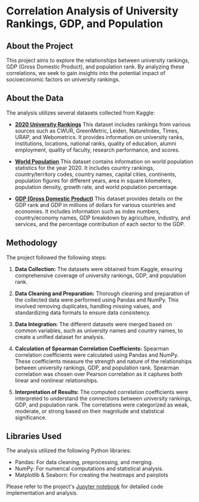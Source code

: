 # Correlation Analysis of University Rankings, GDP, and Population

## About the Project
This project aims to explore the relationships between university rankings, GDP (Gross Domestic Product), and population rank. By analyzing these correlations, we seek to gain insights into the potential impact of socioeconomic factors on university rankings.

## About the Data
The analysis utilizes several datasets collected from Kaggle:

- [**2020 University Rankings**](https://www.kaggle.com/datasets/erfansobhaei/ultimate-university-ranking) This dataset includes rankings from various sources such as CWUR, GreenMetric, Leiden, NatureIndex, Times, URAP, and Webometrics. It provides information on university ranks, institutions, locations, national ranks, quality of education, alumni employment, quality of faculty, research performance, and scores.

- [**World Population**](https://www.kaggle.com/datasets/iamsouravbanerjee/world-population-dataset) This dataset contains information on world population statistics for the year 2020. It includes country rankings, country/territory codes, country names, capital cities, continents, population figures for different years, area in square kilometers, population density, growth rate, and world population percentage.

- [**GDP (Gross Domestic Product)**](https://www.kaggle.com/datasets/rajkumarpandey02/list-of-countries-by-gdp-sector-composition) This dataset provides details on the GDP rank and GDP in millions of dollars for various countries and economies. It includes information such as index numbers, country/economy names, GDP breakdown by agriculture, industry, and services, and the percentage contribution of each sector to the GDP.

## Methodology
The project followed the following steps:

1. **Data Collection:** The datasets were obtained from Kaggle, ensuring comprehensive coverage of university rankings, GDP, and population rank.

2. **Data Cleaning and Preparation:** Thorough cleaning and preparation of the collected data were performed using Pandas and NumPy. This involved removing duplicates, handling missing values, and standardizing data formats to ensure data consistency.

3. **Data Integration:** The different datasets were merged based on common variables, such as university names and country names, to create a unified dataset for analysis.

4. **Calculation of Spearman Correlation Coefficients:** Spearman correlation coefficients were calculated using Pandas and NumPy. These coefficients measure the strength and nature of the relationships between university rankings, GDP, and population rank. Spearman correlation was chosen over Pearson correlation as it captures both linear and nonlinear relationships.

5. **Interpretation of Results:** The computed correlation coefficients were interpreted to understand the connections between university rankings, GDP, and population rank. The correlations were categorized as weak, moderate, or strong based on their magnitude and statistical significance.

## Libraries Used
The analysis utilized the following Python libraries:

- Pandas: For data cleaning, preprocessing, and merging.
- NumPy: For numerical computations and statistical analysis.
- Matplotlib & Seaborn: For creating the heatmaps and pairplots

Please refer to the project's [Jupyter notebook](https://github.com/enzopimentel/Uni-Rankin_GDP_World-Population_Correlation/blob/main/correlation.ipynb) for detailed code implementation and analysis.
